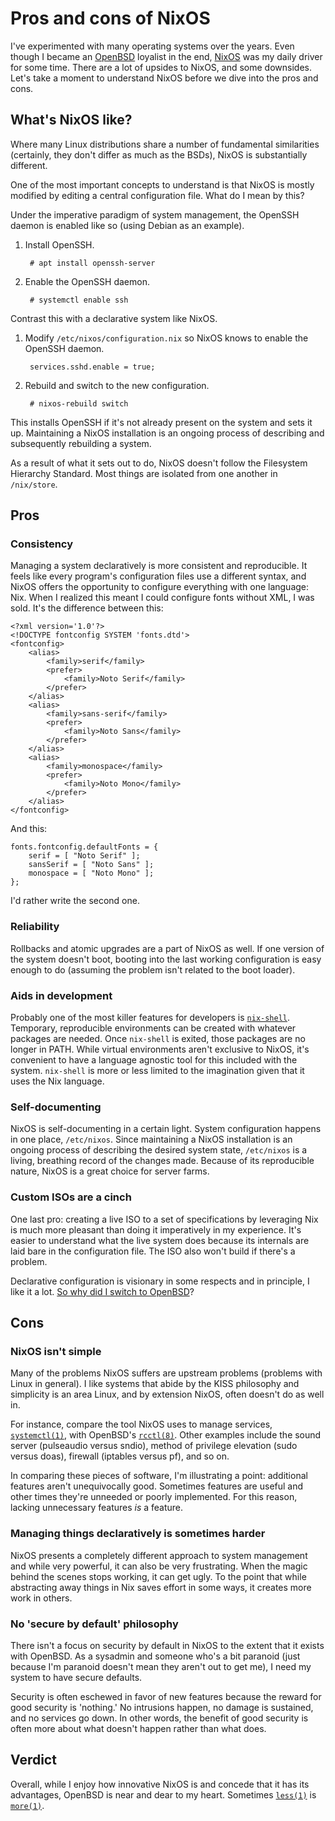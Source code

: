 # Pros and cons of NixOS

I've experimented with many operating systems over the years. Even
though I became an [OpenBSD](https://www.openbsd.org/) loyalist in the
end, [NixOS](https://www.openbsd.org/) was my daily driver for some
time. There are a lot of upsides to NixOS, and some downsides. Let's
take a moment to understand NixOS before we dive into the pros and cons.

## What's NixOS like?

Where many Linux distributions share a number of fundamental
similarities (certainly, they don't differ as much as the BSDs), NixOS
is substantially different.

One of the most important concepts to understand is that NixOS is mostly
modified by editing a central configuration file. What do I mean by
this?

Under the imperative paradigm of system management, the OpenSSH daemon
is enabled like so (using Debian as an example).

1. Install OpenSSH.

		# apt install openssh-server

1. Enable the OpenSSH daemon.

		# systemctl enable ssh

Contrast this with a declarative system like NixOS.

1. Modify `/etc/nixos/configuration.nix` so NixOS knows to enable the
   OpenSSH daemon.

		services.sshd.enable = true;

1. Rebuild and switch to the new configuration.

		# nixos-rebuild switch

This installs OpenSSH if it's not already present on the system and sets
it up. Maintaining a NixOS installation is an ongoing process of
describing and subsequently rebuilding a system.

As a result of what it sets out to do, NixOS doesn't follow the
Filesystem Hierarchy Standard. Most things are isolated from one another
in `/nix/store`.

## Pros

### Consistency

Managing a system declaratively is more consistent and reproducible. It
feels like every program's configuration files use a different syntax,
and NixOS offers the opportunity to configure everything with one
language: Nix. When I realized this meant I could configure fonts
without XML, I was sold. It's the difference between this:

	<?xml version='1.0'?>
	<!DOCTYPE fontconfig SYSTEM 'fonts.dtd'>
	<fontconfig>
		<alias>
			<family>serif</family>
			<prefer>
				<family>Noto Serif</family>
			</prefer>
		</alias>
		<alias>
			<family>sans-serif</family>
			<prefer>
				<family>Noto Sans</family>
			</prefer>
		</alias>
		<alias>
			<family>monospace</family>
			<prefer>
				<family>Noto Mono</family>
			</prefer>
		</alias>
	</fontconfig>

And this:

	fonts.fontconfig.defaultFonts = {
		serif = [ "Noto Serif" ];
		sansSerif = [ "Noto Sans" ];
		monospace = [ "Noto Mono" ];
	};

I'd rather write the second one.

### Reliability

Rollbacks and atomic upgrades are a part of NixOS as well. If one
version of the system doesn't boot, booting into the last working
configuration is easy enough to do (assuming the problem isn't related
to the boot loader).

### Aids in development

Probably one of the most killer features for developers is
[`nix-shell`](https://nixos.org/manual/nix/stable/#sec-nix-shell).
Temporary, reproducible environments can be created with whatever
packages are needed. Once `nix-shell` is exited, those packages are no
longer in PATH. While virtual environments aren't exclusive to NixOS,
it's convenient to have a language agnostic tool for this included with
the system. `nix-shell` is more or less limited to the imagination
given that it uses the Nix language.

### Self-documenting

NixOS is self-documenting in a certain light. System configuration
happens in one place, `/etc/nixos`. Since maintaining a NixOS
installation is an ongoing process of describing the desired system state,
`/etc/nixos` is a living, breathing record of the changes made. Because
of its reproducible nature, NixOS is a great choice for server farms.

### Custom ISOs are a cinch

One last pro: creating a live ISO to a set of specifications by
leveraging Nix is much more pleasant than doing it imperatively in my
experience. It's easier to understand what the live system does because
its internals are laid bare in the configuration file. The ISO also
won't build if there's a problem.

Declarative configuration is visionary in some respects and in
principle, I like it a lot. [So why did I switch to
OpenBSD](/why-openbsd.html)?

## Cons

### NixOS isn't simple

Many of the problems NixOS suffers are upstream problems (problems with
Linux in general). I like systems that abide by the KISS philosophy and
simplicity is an area Linux, and by extension NixOS, often doesn't do as
well in.

For instance, compare the tool NixOS uses to manage services,
[`systemctl(1)`](https://www.mankier.com/1/systemctl), with OpenBSD's
[`rcctl(8)`](https://man.openbsd.org/rcctl). Other examples include the
sound server (pulseaudio versus sndio), method of privilege elevation
(sudo versus doas), firewall (iptables versus pf), and so on.

In comparing these pieces of software, I'm illustrating a point:
additional features aren't unequivocally good. Sometimes features are
useful and other times they're unneeded or poorly implemented. For this
reason, lacking unnecessary features *is* a feature.

### Managing things declaratively is sometimes harder

NixOS presents a completely different approach to system management and
while very powerful, it can also be very frustrating. When the magic
behind the scenes stops working, it can get ugly. To the point that
while abstracting away things in Nix saves effort in some ways, it
creates more work in others.

### No 'secure by default' philosophy

There isn't a focus on security by default in NixOS to the extent that
it exists with OpenBSD. As a sysadmin and someone who's a bit paranoid
(just because I'm paranoid doesn't mean they aren't out to get me),
I need my system to have secure defaults.

Security is often eschewed in favor of new features because the
reward for good security is 'nothing.' No intrusions happen, no damage
is sustained, and no services go down. In other words, the benefit of
good security is often more about what doesn't happen rather than what
does.

## Verdict

Overall, while I enjoy how innovative NixOS is and concede that it has
its advantages, OpenBSD is near and dear to my heart. Sometimes
[`less(1)`](https://man.openbsd.org/less) is
[`more(1)`](https://man.openbsd.org/more).
